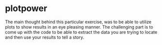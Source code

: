 # plotpower
The main thought behind this particular exercise, was to be able to utilize plots to show results in an eye pleasing manner. The challenging part is to come up with the code to be able to extract the data you are trying to locate and then use your results to tell a story. 
